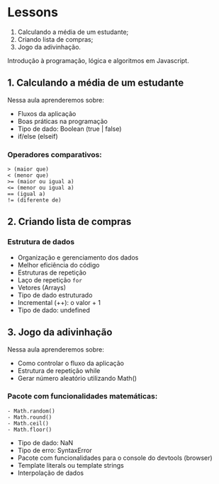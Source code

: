 # Lessons

1. Calculando a média de um estudante;
2. Criando lista de compras;
3. Jogo da adivinhação.

<p>Introdução à programação, lógica e algoritmos em Javascript.</p>

## 1. Calculando a média de um estudante
<p>Nessa aula aprenderemos sobre:</p>

- Fluxos da aplicação
- Boas práticas na programação
- Tipo de dado: Boolean (true | false)
- if/else (elseif)

### Operadores comparativos:

```JS
> (maior que)
< (menor que)
>= (maior ou igual a)
<= (menor ou igual a)
== (igual a)
!= (diferente de)

```

## 2. Criando lista de compras

### Estrutura de dados
- Organização e gerenciamento dos dados
- Melhor eficiência do código
- Estruturas de repetição
- Laço de repetição ``` for ```
- Vetores (Arrays)
- Tipo de dado estruturado
- Incremental (++): o valor + 1
- Tipo de dado: undefined

## 3. Jogo da adivinhação
<p>Nessa aula aprenderemos sobre:</p>

- Como controlar o fluxo da aplicação
- Estrutura de repetição while
- Gerar número aleatório utilizando Math()

### Pacote com funcionalidades matemáticas:
```JS
- Math.random()
- Math.round()
- Math.ceil() 
- Math.floor()
```

- Tipo de dado: NaN
- Tipo de erro: SyntaxError
- Pacote com funcionalidades para o console do devtools (browser)
- Template literals ou template strings
- Interpolação de dados



